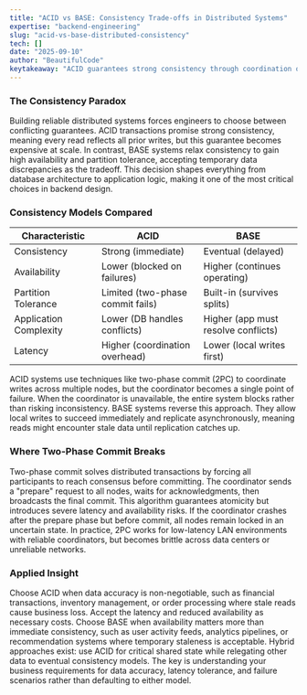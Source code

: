 ```yaml
---
title: "ACID vs BASE: Consistency Trade-offs in Distributed Systems"
expertise: "backend-engineering"
slug: "acid-vs-base-distributed-consistency"
tech: []
date: "2025-09-10"
author: "BeautifulCode"
keytakeaway: "ACID guarantees strong consistency through coordination overhead and reduced availability, while BASE trades immediate consistency for high availability and requires application logic to handle conflicts."
---
```


### The Consistency Paradox

Building reliable distributed systems forces engineers to choose between conflicting guarantees. ACID transactions promise strong consistency, meaning every read reflects all prior writes, but this guarantee becomes expensive at scale. In contrast, BASE systems relax consistency to gain high availability and partition tolerance, accepting temporary data discrepancies as the tradeoff. This decision shapes everything from database architecture to application logic, making it one of the most critical choices in backend design.

### Consistency Models Compared

| Characteristic | ACID | BASE |
|---|---|---|
| Consistency | Strong (immediate) | Eventual (delayed) |
| Availability | Lower (blocked on failures) | Higher (continues operating) |
| Partition Tolerance | Limited (two-phase commit fails) | Built-in (survives splits) |
| Application Complexity | Lower (DB handles conflicts) | Higher (app must resolve conflicts) |
| Latency | Higher (coordination overhead) | Lower (local writes first) |

ACID systems use techniques like two-phase commit (2PC) to coordinate writes across multiple nodes, but the coordinator becomes a single point of failure. When the coordinator is unavailable, the entire system blocks rather than risking inconsistency. BASE systems reverse this approach. They allow local writes to succeed immediately and replicate asynchronously, meaning reads might encounter stale data until replication catches up.

### Where Two-Phase Commit Breaks

Two-phase commit solves distributed transactions by forcing all participants to reach consensus before committing. The coordinator sends a "prepare" request to all nodes, waits for acknowledgments, then broadcasts the final commit. This algorithm guarantees atomicity but introduces severe latency and availability risks. If the coordinator crashes after the prepare phase but before commit, all nodes remain locked in an uncertain state. In practice, 2PC works for low-latency LAN environments with reliable coordinators, but becomes brittle across data centers or unreliable networks.

### Applied Insight

Choose ACID when data accuracy is non-negotiable, such as financial transactions, inventory management, or order processing where stale reads cause business loss. Accept the latency and reduced availability as necessary costs. Choose BASE when availability matters more than immediate consistency, such as user activity feeds, analytics pipelines, or recommendation systems where temporary staleness is acceptable. Hybrid approaches exist: use ACID for critical shared state while relegating other data to eventual consistency models. The key is understanding your business requirements for data accuracy, latency tolerance, and failure scenarios rather than defaulting to either model.
